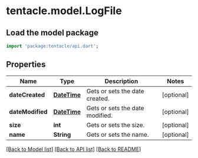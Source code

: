 # tentacle.model.LogFile

## Load the model package
```dart
import 'package:tentacle/api.dart';
```

## Properties
Name | Type | Description | Notes
------------ | ------------- | ------------- | -------------
**dateCreated** | [**DateTime**](DateTime.md) | Gets or sets the date created. | [optional] 
**dateModified** | [**DateTime**](DateTime.md) | Gets or sets the date modified. | [optional] 
**size** | **int** | Gets or sets the size. | [optional] 
**name** | **String** | Gets or sets the name. | [optional] 

[[Back to Model list]](../README.md#documentation-for-models) [[Back to API list]](../README.md#documentation-for-api-endpoints) [[Back to README]](../README.md)


